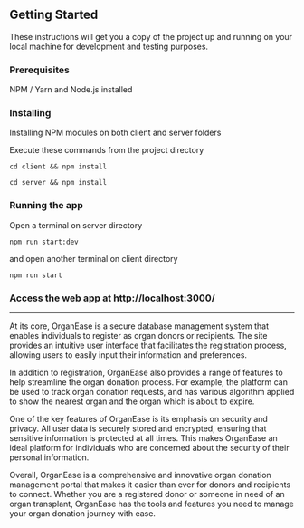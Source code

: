 ## Getting Started

These instructions will get you a copy of the project up and running on your local machine for development and testing purposes.

### Prerequisites

NPM / Yarn and Node.js installed

### Installing

Installing NPM modules on both client and server folders

Execute these commands from the project directory

```
cd client && npm install
```

```
cd server && npm install
```

### Running the app

Open a terminal on server directory

```
npm run start:dev
```

and open another terminal on client directory
```
npm run start
```


### Access the web app at http://localhost:3000/

<hr>

At its core, OrganEase is a secure database management system that enables individuals to register as organ donors or recipients. The site provides an intuitive user interface that facilitates the registration process, allowing users to easily input their information and preferences.

In addition to registration, OrganEase also provides a range of features to help streamline the organ donation process. For example, the platform can be used to track organ donation requests, and has various algorithm applied to show the nearest organ and the organ which is about to expire.

One of the key features of OrganEase is its emphasis on security and privacy. All user data is securely stored and encrypted, ensuring that sensitive information is protected at all times. This makes OrganEase an ideal platform for individuals who are concerned about the security of their personal information.

Overall, OrganEase is a comprehensive and innovative organ donation management portal that makes it easier than ever for donors and recipients to connect. Whether you are a registered donor or someone in need of an organ transplant, OrganEase has the tools and features you need to manage your organ donation journey with ease.

